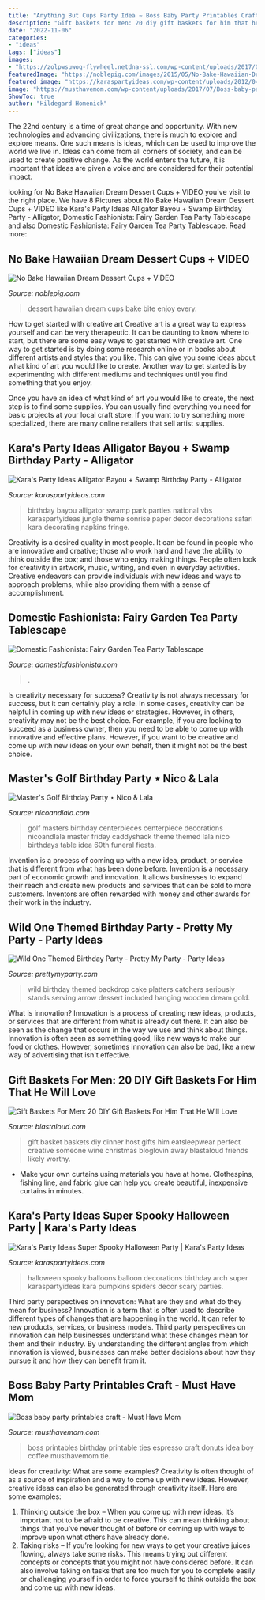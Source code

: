 ```yaml
---
title: "Anything But Cups Party Idea ~ Boss Baby Party Printables Craft"
description: "Gift baskets for men: 20 diy gift baskets for him that he will love"
date: "2022-11-06"
categories:
- "ideas"
tags: ["ideas"]
images:
- "https://zolpwsuwoq-flywheel.netdna-ssl.com/wp-content/uploads/2017/08/wild-one-party-cake.jpg"
featuredImage: "https://noblepig.com/images/2015/05/No-Bake-Hawaiian-Dream-Dessert-Cups-for-your-next-gathering..jpg"
featured_image: "https://karaspartyideas.com/wp-content/uploads/2012/04/6944287098_42f615aa90_b.jpg"
image: "https://musthavemom.com/wp-content/uploads/2017/07/Boss-baby-party-printables-craft-793x550.jpg"
ShowToc: true
author: "Hildegard Homenick"
---
```



The 22nd century is a time of great change and opportunity. With new technologies and advancing civilizations, there is much to explore and explore means. One such means is ideas, which can be used to improve the world we live in. Ideas can come from all corners of society, and can be used to create positive change. As the world enters the future, it is important that ideas are given a voice and are considered for their potential impact.

	

		
looking for No Bake Hawaiian Dream Dessert Cups + VIDEO you've visit to the right place. We have 8 Pictures about No Bake Hawaiian Dream Dessert Cups + VIDEO like Kara&#039;s Party Ideas Alligator Bayou + Swamp Birthday Party - Alligator, Domestic Fashionista: Fairy Garden Tea Party Tablescape and also Domestic Fashionista: Fairy Garden Tea Party Tablescape. Read more:
		
    
## No Bake Hawaiian Dream Dessert Cups + VIDEO

<img loading=lazy src="https://noblepig.com/images/2015/05/No-Bake-Hawaiian-Dream-Dessert-Cups-for-your-next-gathering..jpg" onerror="this.onerror=null;this.src='https://tse2.mm.bing.net/th?id=OIP.vLczBCcxjBF8pg9vpGbufAHaQ1&amp;pid=15.1';" alt="No Bake Hawaiian Dream Dessert Cups + VIDEO">

_Source: noblepig.com_

>dessert hawaiian dream cups bake bite enjoy every. 

	

How to get started with creative art
Creative art is a great way to express yourself and can be very therapeutic. It can be daunting to know where to start, but there are some easy ways to get started with creative art.
One way to get started is by doing some research online or in books about different artists and styles that you like. This can give you some ideas about what kind of art you would like to create. Another way to get started is by experimenting with different mediums and techniques until you find something that you enjoy.

Once you have an idea of what kind of art you would like to create, the next step is to find some supplies. You can usually find everything you need for basic projects at your local craft store. If you want to try something more specialized, there are many online retailers that sell artist supplies.

    
## Kara&#039;s Party Ideas Alligator Bayou + Swamp Birthday Party - Alligator

<img loading=lazy src="https://karaspartyideas.com/wp-content/uploads/2012/04/6944287098_42f615aa90_b.jpg" onerror="this.onerror=null;this.src='https://tse4.mm.bing.net/th?id=OIP.s8AuGhLPjoqj5IN5UovCvgHaLH&amp;pid=15.1';" alt="Kara&#039;s Party Ideas Alligator Bayou + Swamp Birthday Party - Alligator">

_Source: karaspartyideas.com_

>birthday bayou alligator swamp park parties national vbs karaspartyideas jungle theme sonrise paper decor decorations safari kara decorating napkins fringe. 

	

Creativity is a desired quality in most people. It can be found in people who are innovative and creative; those who work hard and have the ability to think outside the box; and those who enjoy making things. People often look for creativity in artwork, music, writing, and even in everyday activities. Creative endeavors can provide individuals with new ideas and ways to approach problems, while also providing them with a sense of accomplishment.

    
## Domestic Fashionista: Fairy Garden Tea Party Tablescape

<img loading=lazy src="https://4.bp.blogspot.com/-vhYVBcec3mM/UzBpRdfisQI/AAAAAAAAeN0/n1ZVxf4yeRI/s1600/Fairy+Garden+Tea+Party+Tablescape-26.jpg" onerror="this.onerror=null;this.src='https://tse2.mm.bing.net/th?id=OIP.LlRJ2qKG9jBiEdGugw7EWgHaLG&amp;pid=15.1';" alt="Domestic Fashionista: Fairy Garden Tea Party Tablescape">

_Source: domesticfashionista.com_

>. 

	

Is creativity necessary for success?
Creativity is not always necessary for success, but it can certainly play a role. In some cases, creativity can be helpful in coming up with new ideas or strategies. However, in others, creativity may not be the best choice. For example, if you are looking to succeed as a business owner, then you need to be able to come up with innovative and effective plans. However, if you want to be creative and come up with new ideas on your own behalf, then it might not be the best choice.

    
## Master&#039;s Golf Birthday Party ⋆ Nico &amp; Lala

<img loading=lazy src="http://www.nicoandlala.com/wp-content/uploads/2016/06/Masters-party-centerpiece-of-GolfBalls.jpg" onerror="this.onerror=null;this.src='https://tse4.mm.bing.net/th?id=OIP.tCX8pqn0lslA16yqK5wSeQAAAA&amp;pid=15.1';" alt="Master&#039;s Golf Birthday Party ⋆ Nico &amp; Lala">

_Source: nicoandlala.com_

>golf masters birthday centerpieces centerpiece decorations nicoandlala master friday caddyshack theme themed lala nico birthdays table idea 60th funeral fiesta. 

	

Invention is a process of coming up with a new idea, product, or service that is different from what has been done before. Invention is a necessary part of economic growth and innovation. It allows businesses to expand their reach and create new products and services that can be sold to more customers. Inventors are often rewarded with money and other awards for their work in the industry.

    
## Wild One Themed Birthday Party - Pretty My Party - Party Ideas

<img loading=lazy src="https://zolpwsuwoq-flywheel.netdna-ssl.com/wp-content/uploads/2017/08/wild-one-party-cake.jpg" onerror="this.onerror=null;this.src='https://tse2.mm.bing.net/th?id=OIP.g5EeBkooFCMwP7SY_hdMbwHaLE&amp;pid=15.1';" alt="Wild One Themed Birthday Party - Pretty My Party - Party Ideas">

_Source: prettymyparty.com_

>wild birthday themed backdrop cake platters catchers seriously stands serving arrow dessert included hanging wooden dream gold. 

	

What is innovation?
Innovation is a process of creating new ideas, products, or services that are different from what is already out there. It can also be seen as the change that occurs in the way we use and think about things. Innovation is often seen as something good, like new ways to make our food or clothes. However, sometimes innovation can also be bad, like a new way of advertising that isn't effective.

    
## Gift Baskets For Men: 20 DIY Gift Baskets For Him That He Will Love

<img loading=lazy src="https://blastaloud.com/wp-content/uploads/2018/10/For-The-Likely-Host.jpg" onerror="this.onerror=null;this.src='https://tse1.mm.bing.net/th?id=OIP.35Gi33CW3Xkcdb-ONlj0EQHaKN&amp;pid=15.1';" alt="Gift Baskets For Men: 20 DIY Gift Baskets For Him That He Will Love">

_Source: blastaloud.com_

>gift basket baskets diy dinner host gifts him eatsleepwear perfect creative someone wine christmas bloglovin away blastaloud friends likely worthy. 

	

- Make your own curtains using materials you have at home. Clothespins, fishing line, and fabric glue can help you create beautiful, inexpensive curtains in minutes.

    
## Kara&#039;s Party Ideas Super Spooky Halloween Party | Kara&#039;s Party Ideas

<img loading=lazy src="http://karaspartyideas.com/wp-content/uploads/2016/10/Spooky-Halloween-Party-via-Karas-Party-Ideas-KarasPartyIdeas.com9_.jpeg" onerror="this.onerror=null;this.src='https://tse3.mm.bing.net/th?id=OIP.DFv0MC7midStX9lXdahs6wHaLI&amp;pid=15.1';" alt="Kara&#039;s Party Ideas Super Spooky Halloween Party | Kara&#039;s Party Ideas">

_Source: karaspartyideas.com_

>halloween spooky balloons balloon decorations birthday arch super karaspartyideas kara pumpkins spiders decor scary parties. 

	

Third party perspectives on innovation: What are they and what do they mean for business?
Innovation is a term that is often used to describe different types of changes that are happening in the world. It can refer to new products, services, or business models. Third party perspectives on innovation can help businesses understand what these changes mean for them and their industry. By understanding the different angles from which innovation is viewed, businesses can make better decisions about how they pursue it and how they can benefit from it.

    
## Boss Baby Party Printables Craft - Must Have Mom

<img loading=lazy src="https://musthavemom.com/wp-content/uploads/2017/07/Boss-baby-party-printables-craft-793x550.jpg" onerror="this.onerror=null;this.src='https://tse4.mm.bing.net/th?id=OIP.rRbZ8YlJ8u_UgksiwuxEgQHaFI&amp;pid=15.1';" alt="Boss baby party printables craft - Must Have Mom">

_Source: musthavemom.com_

>boss printables birthday printable ties espresso craft donuts idea boy coffee musthavemom tie. 

	

Ideas for creativity: What are some examples?
Creativity is often thought of as a source of inspiration and a way to come up with new ideas. However, creative ideas can also be generated through creativity itself. Here are some examples: 
1. Thinking outside the box – When you come up with new ideas, it’s important not to be afraid to be creative. This can mean thinking about things that you’ve never thought of before or coming up with ways to improve upon what others have already done. 
2. Taking risks – If you’re looking for new ways to get your creative juices flowing, always take some risks. This means trying out different concepts or concepts that you might not have considered before. It can also involve taking on tasks that are too much for you to complete easily or challenging yourself in order to force yourself to think outside the box and come up with new ideas.

